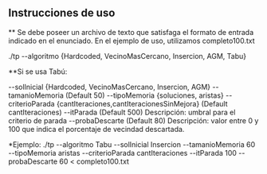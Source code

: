 ## Instrucciones de uso

** Se debe poseer un archivo de texto que satisfaga el formato de entrada indicado en el enunciado. En el ejemplo de uso, utilizamos completo100.txt

./tp --algoritmo {Hardcoded, VecinoMasCercano, Insercion, AGM, Tabu}

**Si se usa Tabú:

--solInicial {Hardcoded, VecinoMasCercano, Insercion, AGM}
--tamanioMemoria (Default 50)
--tipoMemoria {soluciones, aristas}
--criterioParada {cantIteraciones,cantIteracionesSinMejora} (Default cantIteraciones)
--itParada (Default 500) Descripción: umbral para el criterio de parada 
--probaDescarte (Default 80) Descripción: valor entre 0 y 100 que indica el porcentaje de vecindad descartada.

*Ejemplo:
./tp --algoritmo Tabu --solInicial Insercion --tamanioMemoria 60 --tipoMemoria aristas --criterioParada cantIteraciones --itParada 100 --probaDescarte 60 < completo100.txt
